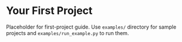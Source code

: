 # Your First Project

Placeholder for first-project guide. Use `examples/` directory for sample projects and `examples/run_example.py` to run them.
